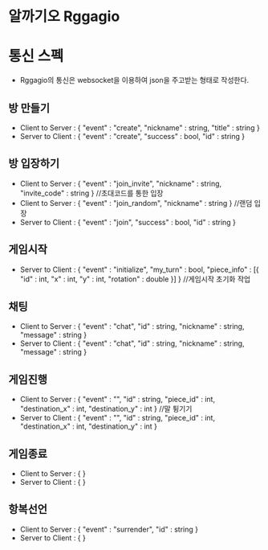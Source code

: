 # 알까기오 Rggagio
# 통신 스펙
 * Rggagio의 통신은 websocket을 이용하여 json을 주고받는 형태로 작성한다.
## 방 만들기
 * Client to Server : { "event" : "create", "nickname" : string, "title" : string  }
 * Server to Client : { "event" : "create", "success" : bool, "id" : string }
## 방 입장하기
 * Client to Server : { "event" : "join_invite", "nickname" : string, "invite_code" : string } //초대코드를 통한 입장
 * Client to Server : { "event" : "join_random", "nickname" : string } //랜덤 입장
 * Server to Client : { "event" : "join", "success" : bool, "id" : string }
## 게임시작
 * Server to Client : { "event" : "initialize", "my_turn" : bool,
                         "piece_info" : [{ "id" : int, "x" : int, "y" : int, "rotation" : double }] } //게임시작 초기화 작업
## 채팅
 * Client to Server : { "event" : "chat", "id" : string, "nickname" : string, "message" : string }
 * Server to Client : { "event" : "chat", "id" : string, "nickname" : string, "message" : string }
## 게임진행
 * Client to Server : { "event" : "", "id" : string, "piece_id" : int, "destination_x" : int, "destination_y" : int } //말 튕기기
 * Server to Client : { "event" : "", "id" : string, "piece_id" : int, "destination_x" : int, "destination_y" : int }
## 게임종료
 * Client to Server : {  }
 * Server to Client : {  }
## 항복선언
 * Client to Server : { "event" : "surrender", "id" : string }
 * Server to Client : {  }